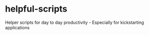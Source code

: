 # helpful-scripts
Helper scripts for day to day productivity - Especially for kickstarting applications
